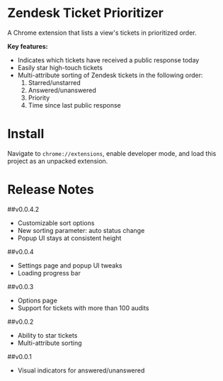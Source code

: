 # Zendesk Ticket Prioritizer

A Chrome extension that lists a view's tickets in prioritized order.

**Key features:**

* Indicates which tickets have received a public response today
* Easily star high-touch tickets 
* Multi-attribute sorting of Zendesk tickets in the following order:
  1. Starred/unstarred
  2. Answered/unanswered
  3. Priority
  4. Time since last public response

# Install

Navigate to `chrome://extensions`, enable developer mode, and load this project as an unpacked extension.

# Release Notes

##v0.0.4.2
* Customizable sort options
* New sorting parameter: auto status change
* Popup UI stays at consistent height

##v0.0.4
* Settings page and popup UI tweaks
* Loading progress bar

##v0.0.3
* Options page
* Support for tickets with more than 100 audits

##v0.0.2
* Ability to star tickets
* Multi-attribute sorting

##v0.0.1
* Visual indicators for answered/unanswered